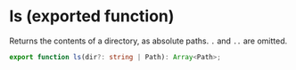 <!-- INPUT:
/**
 * Returns the contents of a directory, as absolute paths. `.` and `..` are
 * omitted.
 */
export function ls(dir?: string | Path): Array<Path>;

-->
# ls (exported function)

Returns the contents of a directory, as absolute paths. `.` and `..` are
omitted.

```ts
export function ls(dir?: string | Path): Array<Path>;
```

<!-- OUTPUT.frontmatter:
null
-->
<!-- OUTPUT.warnings:
[]
-->
